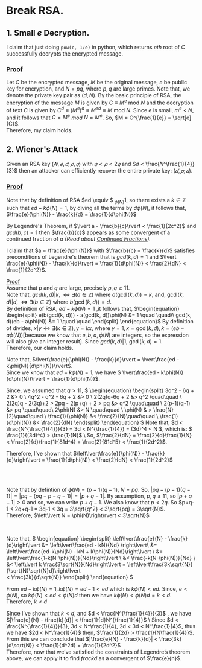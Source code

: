 # Break RSA.

## 1. Small $e$ Decryption.
I claim that just doing `pow(c, 1/e)` in python, which returns *eth* root of *C* successfully decrypts the encrypted message.
### <ins>Proof</ins>
Let $C$ be the encrypted message, $M$ be the original message, $e$ be public key for encryption, and $N = pq$, where $p, q$ are large primes. Note that, we denote the private key pair as $(d, N)$. By the basic principle of RSA, the encryption of the message $M$ is given by $C \equiv M^e$ mod $N$ and the decryption of text $C$ is given by $C^{d}\equiv (M^{e})^{d}\equiv M^{ed}\equiv M$ mod $N$.
Since $e$ is small, $m^e$ < $N$, and it follows that $C = M^e$ *mod* $N = M^e$. So, $M = C^{\frac{1}{e}} = \sqrt[e]{C}$. <br> Therefore, my claim holds.

## 2. Wiener's Attack
Given an RSA key $(𝑁, 𝑒, 𝑑, 𝑝, 𝑞)$ with $𝑞 < 𝑝 < 2𝑞$ and $𝑑 < \frac{𝑁^\frac{1}{4}}{3}$ then an attacker can efficiently recover the entire private key: $(𝑑, 𝑝, 𝑞).$ 
### <ins>Proof</ins>

Note that by definition of RSA $ed \equiv $ $_{\phi(N)} 1$, so there exists a $k \in \mathbb{Z}$ such that $ed - k\phi(N) = 1$, by diving all the terms by $d\phi(N)$, it follows that, $\frac{e}{\phi(N)} - \frac{k}{d} = \frac{1}{d\phi(N)}$

By Legendre's Theorem, 
if $\lvert a - \frac{b}{c}\rvert < \frac{1}{2c^2}$ and $gcd(b,c)=1$ then $\frac{b}{c}$ appears as some convergent of a continued fraction of $a$ *(Read about [Continued Fractions](https://en.wikipedia.org/wiki/Continued_fraction)).* 


I claim that $a = \frac{e}{\phi(N)}$ with $\frac{b}{c} = \frac{k}{d}$ satisfies preconditions of Legendre's theorem that is $gcd(k,d)=1$ and $\lvert \frac{e}{\phi(N)} - \frac{k}{d}\rvert = \frac{1}{d\phi(N)} < \frac{2}{dN} < \frac{1}{2d^2}$.

<ins>Proof</ins><br>
Assume that $p$ and $q$ are large, precisely $p, q \geq 11$.<br>
Note that, $gcd(k,d) | k,  \iff \exists (a \in \mathbb{Z})$ where $a(\gcd(k, d)) = k$, and, $\gcd(k,d) | d,  \iff \exists (b \in \mathbb{Z})$ where  $b(\gcd(k, d)) = d.$
<br> By definition of RSA, $ed - k\phi(N) = 1$ ,it follows that, 
$\begin{equation}
    \begin{split}
        e(b(gcd(k, d))) - a(gcd(k, d))\phi(N) &= 1 \quad \quad\\
        gcd(k, d)(eb - a\phi(N)) &= 1 \quad \quad 
    \end{split}
\end{equation}$
By definition of divides, $x | y \iff \exists(k \in \mathbb{Z}) 
, y = kx$, where $y = 1, x = \gcd(k,d),  k = (eb-a\phi(N))$[because we know that $e,b,a,\phi(N)$ are integers, so the expression will also give an integer result]. Since $gcd(k,d)|1$, $\gcd(k,d)=1$. <br> Therefore, our claim holds.

Note that, $\lvert\frac{e}{\phi(N)} - \frac{k}{d}\rvert =  \lvert\frac{ed - k\phi(N)}{d\phi(N)}\rvert$. <br> Since we know that $ed - k\phi(N) = 1$, we have $ \lvert\frac{ed - k\phi(N)}{d\phi(N)}\rvert = \frac{1}{d\phi(N)}$. 
<br> 

Since, we assumed that $q>11$,
$
\begin{equation}
    \begin{split}
        3q^2 - 6q + 2 &> 0  \\
        4q^2 - q^2 - 6q + 2 &> 0 \\
        2(2q)q-6q + 2 &> q^2 \quad\quad \\
        2(2q)q - 2(3q)+2 > 2pq - 2(p+q) + 2 > pq &> q^2 \quad\quad \\
        2(p-1)(q-1) &> pq \quad\quad\\
        2\phi(N) &> N \quad\quad \\
        \phi(N) & > \frac{N}{2}\quad\quad \\
        \frac{1}{\phi(N)} &< \frac{2}{N}\quad\quad \\
         \frac{1}{d\phi(N)} &< \frac{2}{dN} 
    \end{split}
\end{equation}
$
Note that, $d < \frac{N^{\frac{1}{4}}}{3} = 3d < N^{\frac{1}{4}} = (3d)^4 < N $, which is: $ \frac{1}{(3d)^4} > \frac{1}{N}$ \\
So, $\frac{2}{dN} = \frac{2}{d}\frac{1}{N} < \frac{2}{d}\frac{1}{81d^4} = \frac{2}{81d^5} < \frac{1}{2d^2}$. 

Therefore, I've shown that $\left\lvert\frac{e}{\phi(N)} - \frac{k}{d}\right\lvert = \frac{1}{d\phi(N)} < \frac{2}{dN} < \frac{1}{2d^2}$ 

<br>
<br>

Note that by defintion of $\phi(N) = (p-1)(q-1)$, $N=pq$. 
So, $|pq - (p-1)(q-1)| = |pq-(pq-p-q-1)| = |p+q-1|$. By assumption, $p,q  \geq 11$, so $|p+q-1| > 0$ and so, we can write $p+q-1$. We also know that $p < 2q$. So $p+q-1 < 2q+q-1 = 3q-1 < 3q = 3\sqrt{q^2} < 3\sqrt{pq} = 3\sqrt{N}$.<br>
Therefore, $\left\lvert N − \phi(N)\right\rvert < 3\sqrt{N}$

<br>

Note that,
$
\begin{equation}
 \begin{split}
    \left\lvert\frac{e}{N} - \frac{k}{d}\right\lvert &= \left\lvert\frac{ed - kN}{Nd} \right\lvert\\
    &= \left\lvert\frac{ed-k\phi(N) - kN + k\phi(N)}{Nd}\right\lvert \\
    &= \left\lvert\frac{1-k(N-\phi(N))}{Nd}\right\lvert  \\
    &< \frac{-k(N-\phi(N))}{Nd} \\
       &< \left\lvert k \frac{3\sqrt{N}}{Nd}\right\lvert 
       = \left\lvert\frac{3k\sqrt{N}}{\sqrt{N}\sqrt{N}d}\right\lvert  
       < \frac{3k}{d\sqrt{N}}
     \end{split}
\end{equation}
$
<br>

From $ed - k\phi(N)=1, k\phi(N) = ed - 1 < ed$ which is $k\phi(N) < ed$. Since, $e < \phi(N)$, so $k\phi(N) < ed < \phi(N)d$ then we have $k\phi(N) < \phi(N)d = k < d$.<br>
Therefore, $k < d$


Since I've shown that $k < d$, and $d < \frac{N^{\frac{1}{4}}}{3}$ , we have $|\frac{e}{N} - \frac{k}{d}| < \frac{1}{d}N^{\frac{1}{4}}$ \\
Since $d < \frac{N^{\frac{1}{4}}}{3}, 3d < N^\frac{1}{4}, 2d < 3d < N^\frac{1}{4}$, thus we have $2d < N^\frac{1}{4}$ then, $\frac{1}{2d} > \frac{1}{N\frac{1}{4}}$. <br>From this we can conclude that $|\frac{e}{N} - \frac{k}{d}| < \frac{3k}{d\sqrt{N}} < \frac{1}{d^2d} = \frac{1}{2d^2}$ <br>
Therefore, now that we’ve satisfied the constraints of Legendre’s theorem above, we can apply it to find $frac{k}{d}$ as a convergent of $\frac{e}{n}$.

<!-- 
Let $C = M^e$ *mod* $N$, where $C$ is the encrypted message, M is the original message, $N = pq$, and $e$ is public key for encryption.
Note that, we denote the private key pair as $(d, N)$. The encryption of the message $M$ is given by $C \equiv M^e$ mod $N$ and the decryption of  text $C$ is given by $C^{d}\equiv (M^{e})^{d}\equiv M^{ed}\equiv M$ mod $N$. <br>

Let $N = pq$ be an RSA-modulus, where $p$ and $q$ are primes of equal bit-size. <br>
Let $e$ be the public exponent and $d$ be the secret exponent satisfying
$ed = 1$ *mod* $\phi(N)$, where $\phi(N) = (p-1)(q-1)$ is the Euler's phi function. <br>
Note that we denote by $Z^*_{\phi(N)}$
the multiplicative group of invertible integers modulo $\phi(N)$. An RSA public key
is a tuple $(N, e)$ ∈ $Z * Z^*_{\phi(N)}$
$\phi(N)$.

Since $ed = 1$ *mod* $\phi(N)$, there exists a $k$ such that $ed - k\phi(N) = 1$. Therefore, by diving all terms by $d\phi(N)$, it follows that, $|\frac{e}{\phi(N)} - \frac{k}{d} = \frac{1}{d\phi(N)}|$.

Let G =  --> 
